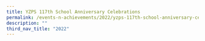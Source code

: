 ```yaml
---
title: YZPS 117th School Anniversary Celebrations
permalink: /events-n-achievements/2022/yzps-117th-school-anniversary-celebrations/
description: ""
third_nav_title: "2022"
---
```

